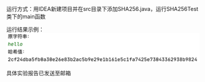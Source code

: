 运行方式：用IDEA新建项目并在src目录下添加SHA256.java，运行SHA256Test类下的main函数


运行结果示例：
![结果示例](https://github.com/GreatWangZai/blockchainCourse/blob/3180103771/qiuhaoze/work1/img/运行结果示例.png)


具体实验报告已发送至邮箱
